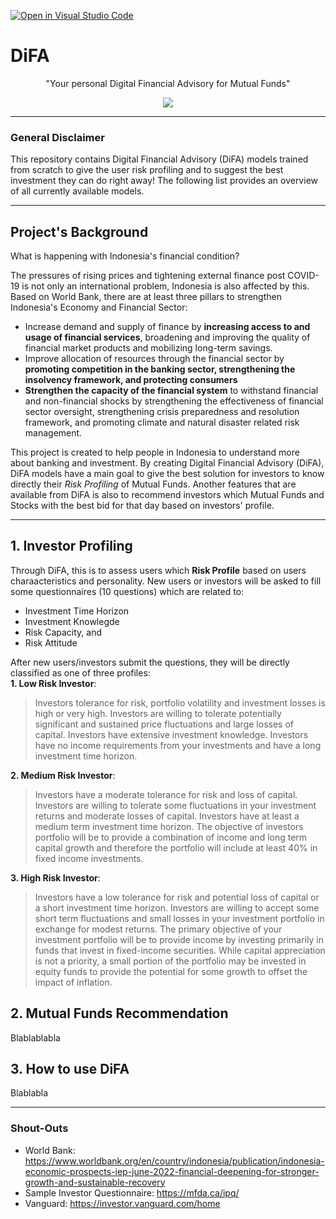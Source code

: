 [![Open in Visual Studio Code](https://classroom.github.com/assets/open-in-vscode-c66648af7eb3fe8bc4f294546bfd86ef473780cde1dea487d3c4ff354943c9ae.svg)](https://classroom.github.com/online_ide?assignment_repo_id=9628777&assignment_repo_type=AssignmentRepo)

# DiFA

<p align="center">"Your personal Digital Financial Advisory for Mutual Funds"</p>
<p align="center">
  <img src="https://media.discordapp.net/attachments/1053904949265829930/1054578020792414228/logodifa.png?width=636&height=636"></img>
</p>

---
### General Disclaimer
This repository contains Digital Financial Advisory (DiFA) models trained from scratch to give the user risk profiling and to suggest the best investment they can do right away! The following list provides an overview of all currently available models.

---
## Project's Background
What is happening with Indonesia's financial condition?

The pressures of rising prices and tightening external finance post COVID-19 is not only an international problem, Indonesia is also affected by this. Based on World Bank, there are at least three pillars to strengthen Indonesia's Economy and Financial Sector:
- Increase demand and supply of finance by **increasing access to and usage of financial services**, broadening and improving the quality of financial market products and mobilizing long-term savings.
- Improve allocation of resources through the financial sector by **promoting competition in the banking sector, strengthening the insolvency framework, and protecting consumers**
- **Strengthen the capacity of the financial system** to withstand financial and non-financial shocks by strengthening the effectiveness of financial sector oversight, strengthening crisis preparedness and resolution framework, and promoting climate and natural disaster related risk management.

This project is created to help people in Indonesia to understand more about banking and investment. By creating Digital Financial Advisory (DiFA), DiFA models have a main goal to give the best solution for investors to know directly their *Risk Profiling* of Mutual Funds. Another features that are available from DiFA is also to recommend investors which Mutual Funds and Stocks with the best bid for that day based on investors' profile.

---
## 1. Investor Profiling
Through DiFA, this is to assess users which **Risk Profile** based on users charaacteristics and personality. New users or investors will be asked to fill some questionnaires (10 questions) which are related to:
- Investment Time Horizon
- Investment Knowlegde
- Risk Capacity, and 
- Risk Attitude

After new users/investors submit the questions, they will be directly classified as one of three profiles: \
**1. Low Risk Investor**:
> Investors tolerance for risk, portfolio volatility and investment losses is high or very high. Investors are willing to tolerate potentially significant and sustained price fluctuations and large losses of capital. Investors have extensive investment knowledge. Investors have no income requirements from your investments and have a long investment time horizon.

**2. Medium Risk Investor**:
> Investors have a moderate tolerance for risk and loss of capital. Investors are willing to tolerate some fluctuations in your investment returns and moderate losses of capital. Investors have at least a medium term investment time horizon. The objective of investors portfolio will be to provide a combination of income and long term capital growth and therefore the portfolio will include at least 40% in fixed income investments.

**3. High Risk Investor**: 
> Investors have a low tolerance for risk and potential loss of capital or a short investment time horizon. Investors are willing to accept some short term fluctuations and small losses in your investment portfolio in exchange for modest returns. The primary objective of your investment portfolio will be to provide income by investing primarily in funds that invest in fixed-income securities. While capital appreciation is not a priority, a small portion of the portfolio may be invested in equity funds to provide the potential for some growth to offset the impact of inflation.

## 2. Mutual Funds Recommendation
Blablablabla

## 3. How to use DiFA
Blablabla

---
### Shout-Outs
- World Bank: https://www.worldbank.org/en/country/indonesia/publication/indonesia-economic-prospects-iep-june-2022-financial-deepening-for-stronger-growth-and-sustainable-recovery
- Sample Investor Questionnaire: https://mfda.ca/ipq/
- Vanguard: https://investor.vanguard.com/home
